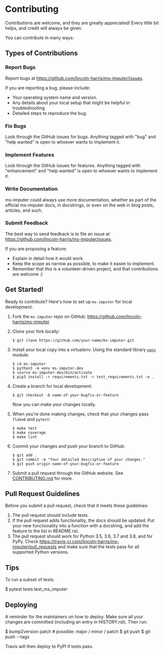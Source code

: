 Contributing
============

Contributions are welcome, and they are greatly appreciated! Every little bit
helps, and credit will always be given.

You can contribute in many ways:

Types of Contributions
----------------------

### Report Bugs

Report bugs at https://github.com/lincoln-harris/ms-imputer/issues.

If you are reporting a bug, please include:

* Your operating system name and version.
* Any details about your local setup that might be helpful in troubleshooting.
* Detailed steps to reproduce the bug.

### Fix Bugs

Look through the GitHub issues for bugs. Anything tagged with "bug" and "help
wanted" is open to whoever wants to implement it.

### Implement Features

Look through the GitHub issues for features. Anything tagged with "enhancement"
and "help wanted" is open to whoever wants to implement it.

### Write Documentation

ms-imputer could always use more documentation, whether as part of the
official ms-imputer docs, in docstrings, or even on the web in blog posts,
articles, and such.

### Submit Feedback

The best way to send feedback is to file an issue at https://github.com/lincoln-harris/ms-imputer/issues.

If you are proposing a feature:

* Explain in detail how it would work.
* Keep the scope as narrow as possible, to make it easier to implement.
* Remember that this is a volunteer-driven project, and that contributions
  are welcome :)

Get Started!
------------

Ready to contribute? Here's how to set up `ms-imputer` for local development.

1.  Fork the `ms-imputer` repo on GitHub: https://github.com/lincoln-harris/ms-imputer
2.  Clone your fork locally:

        $ git clone https://github.com/your-name/ms-imputer.git

3.  Install your local copy into a virtualenv. Using the standard library [`venv`](https://docs.python.org/3/library/venv.html) module: 

        $ cd ms-imputer
        $ python3 -m venv ms-imputer-dev
        $ source ms-imputer-dev/bin/activate
        $ pip3 install -r requirements.txt -r test_requirements.txt -e .

4.  Create a branch for local development:

        $ git checkout -b name-of-your-bugfix-or-feature

    Now you can make your changes locally.

5.  When you're done making changes, check that your changes pass `flake8` and `pytest`:

        $ make test
        $ make coverage
        $ make lint

6.  Commit your changes and push your branch to GitHub:

        $ git add .
        $ git commit -m "Your detailed description of your changes."
        $ git push origin name-of-your-bugfix-or-feature

7.  Submit a pull request through the GitHub website.
See [CONTRIBUTING.md](https://github.com/lincoln-harris/ms-imputer/blob/master/docs/CONTRIBUTING.md) for more. 

Pull Request Guidelines
-----------------------

Before you submit a pull request, check that it meets these guidelines:

1. The pull request should include tests.
2. If the pull request adds functionality, the docs should be updated. Put
   your new functionality into a function with a docstring, and add the
   feature to the list in README.rst.
3. The pull request should work for Python 3.5, 3.6, 3.7 and 3.8, and for PyPy. Check
   https://travis-ci.com/lincoln-harris/ms-imputer/pull_requests
   and make sure that the tests pass for all supported Python versions.

Tips
----

To run a subset of tests:

$ pytest tests.test_ms_imputer


Deploying
---------

A reminder for the maintainers on how to deploy.
Make sure all your changes are committed (including an entry in HISTORY.rst).
Then run:

$ bump2version patch # possible: major / minor / patch
$ git push
$ git push --tags

Travis will then deploy to PyPI if tests pass.

